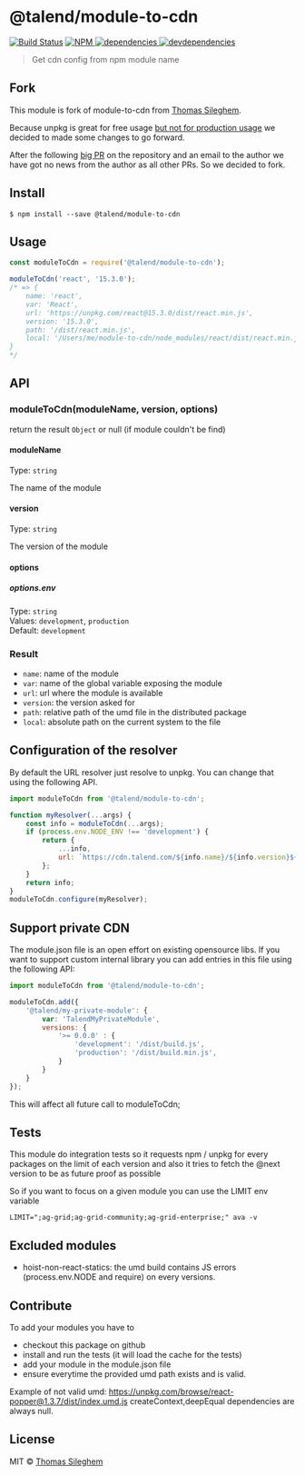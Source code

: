 # @talend/module-to-cdn

[![Build Status](https://travis-ci.org/toutpt/module-to-cdn.svg?branch=jmfrancois/chore/fork)](https://travis-ci.org/toutpt/module-to-cdn)
[![NPM][npm-icon] ][npm-url]
[![dependencies][dependencies-image] ][dependencies-url]
[![devdependencies][devdependencies-image] ][devdependencies-url]

[npm-icon]: https://img.shields.io/npm/v/@talend/module-to-cdn.svg
[npm-url]: https://npmjs.org/package/@talend/module-to-cdn
[travis-ci-image]: https://travis-ci.org/toutpt/module-to-cdn.svg?branch=jmfrancois/chore/fork
[travis-ci-url]: https://travis-ci.org/toutpt/module-to-cdn
[dependencies-image]: https://david-dm.org/toutpt/module-to-cdn/status.svg
[dependencies-url]: https://david-dm.org/toutpt/module-to-cdn
[devdependencies-image]: https://david-dm.org/toutpt/module-to-cdn/dev-status.svg
[devdependencies-url]: https://david-dm.org/toutpt/module-to-cdn?type=dev


> Get cdn config from npm module name

## Fork

This module is fork of module-to-cdn from [Thomas Sileghem](http://mastilver.com).

Because unpkg is great for free usage [but not for production usage](https://kentcdodds.com/blog/unpkg-an-open-source-cdn-for-npm) we decided to made some changes to go forward.

After the following [big PR]() on the repository  and an email to the author we have got no news from the author as all other PRs. So we decided to fork.


## Install

```
$ npm install --save @talend/module-to-cdn
```


## Usage

```js
const moduleToCdn = require('@talend/module-to-cdn');

moduleToCdn('react', '15.3.0');
/* => {
    name: 'react',
    var: 'React',
    url: 'https://unpkg.com/react@15.3.0/dist/react.min.js',
    version: '15.3.0',
    path: '/dist/react.min.js',
    local: '/Users/me/module-to-cdn/node_modules/react/dist/react.min.js'
}
*/
```


## API

### moduleToCdn(moduleName, version, options)

return the result `Object` or null (if module couldn't be find)

#### moduleName

Type: `string`

The name of the module

#### version

Type: `string`

The version of the module

#### options

##### options.env

Type: `string`<br>
Values: `development`, `production`<br>
Default: `development`

### Result

* `name`: name of the module
* `var`: name of the global variable exposing the module
* `url`: url where the module is available
* `version`: the version asked for
* `path`: relative path of the umd file in the distributed package
* `local`: absolute path on the current system to the file

## Configuration of the resolver

By default the URL resolver just resolve to unpkg.
You can change that using the following API.

```javascript
import moduleToCdn from '@talend/module-to-cdn';

function myResolver(...args) {
    const info = moduleToCdn(...args);
    if (process.env.NODE_ENV !== 'development') {
        return {
            ...info,
            url: `https://cdn.talend.com/${info.name}/${info.version}${info.path}`
        };
    }
    return info;
}
moduleToCdn.configure(myResolver);
```

## Support private CDN

The module.json file is an open effort on existing opensource libs. If you want to support custom internal library you can add entries in this file using the following API:

```javascript
import moduleToCdn from '@talend/module-to-cdn';

moduleToCdn.add({
    '@talend/my-private-module': {
        var: 'TalendMyPrivateModule',
        versions: {
            '>= 0.0.0' : {
                'development': '/dist/build.js',
                'production': '/dist/build.min.js',
            }
        }
    }
});
```

This will affect all future call to moduleToCdn;

## Tests

This module do integration tests so it requests npm / unpkg for every packages on the limit of each version and also it tries to fetch the @next version to be as future proof as possible

So if you want to focus on a given module you can use the LIMIT env variable

```
LIMIT=";ag-grid;ag-grid-community;ag-grid-enterprise;" ava -v
```

## Excluded modules


* hoist-non-react-statics: the umd build contains JS errors (process.env.NODE and require) on every versions.

## Contribute

To add your modules you have to

* checkout this package on github
* install and run the tests (it will load the cache for the tests)
* add your module in the module.json file
* ensure everytime the provided umd path exists and is valid.

Example of not valid umd: https://unpkg.com/browse/react-popper@1.3.7/dist/index.umd.js
createContext,deepEqual dependencies are always null.

## License

MIT © [Thomas Sileghem](http://mastilver.com)
